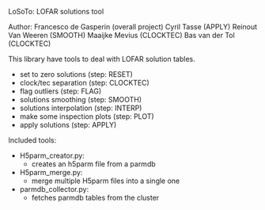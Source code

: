 LoSoTo: LOFAR solutions tool

Author:
Francesco de Gasperin (overall project)
Cyril Tasse (APPLY)
Reinout Van Weeren (SMOOTH)
Maaijke Mevius (CLOCKTEC)
Bas van der Tol (CLOCKTEC)

This library have tools to deal with LOFAR solution tables.

- set to zero solutions (step: RESET)
- clock/tec separation (step: CLOCKTEC)
- flag outliers (step: FLAG)
- solutions smoothing (step: SMOOTH)
- solutions interpolation (step: INTERP)
- make some inspection plots (step: PLOT)
- apply solutions (step: APPLY)

Included tools:

- H5parm_creator.py:
    * creates an h5parm file from a parmdb
- H5parm_merge.py:
    * merge multiple H5parm files into a single one
- parmdb_collector.py:
    * fetches parmdb tables from the cluster

